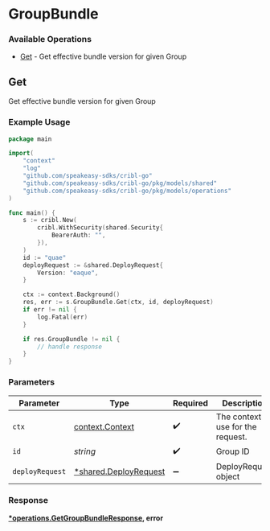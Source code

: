 # GroupBundle

### Available Operations

* [Get](#get) - Get effective bundle version for given Group

## Get

Get effective bundle version for given Group

### Example Usage

```go
package main

import(
	"context"
	"log"
	"github.com/speakeasy-sdks/cribl-go"
	"github.com/speakeasy-sdks/cribl-go/pkg/models/shared"
	"github.com/speakeasy-sdks/cribl-go/pkg/models/operations"
)

func main() {
    s := cribl.New(
        cribl.WithSecurity(shared.Security{
            BearerAuth: "",
        }),
    )
    id := "quae"
    deployRequest := &shared.DeployRequest{
        Version: "eaque",
    }

    ctx := context.Background()
    res, err := s.GroupBundle.Get(ctx, id, deployRequest)
    if err != nil {
        log.Fatal(err)
    }

    if res.GroupBundle != nil {
        // handle response
    }
}
```

### Parameters

| Parameter                                                     | Type                                                          | Required                                                      | Description                                                   |
| ------------------------------------------------------------- | ------------------------------------------------------------- | ------------------------------------------------------------- | ------------------------------------------------------------- |
| `ctx`                                                         | [context.Context](https://pkg.go.dev/context#Context)         | :heavy_check_mark:                                            | The context to use for the request.                           |
| `id`                                                          | *string*                                                      | :heavy_check_mark:                                            | Group ID                                                      |
| `deployRequest`                                               | [*shared.DeployRequest](../../models/shared/deployrequest.md) | :heavy_minus_sign:                                            | DeployRequest object                                          |


### Response

**[*operations.GetGroupBundleResponse](../../models/operations/getgroupbundleresponse.md), error**

